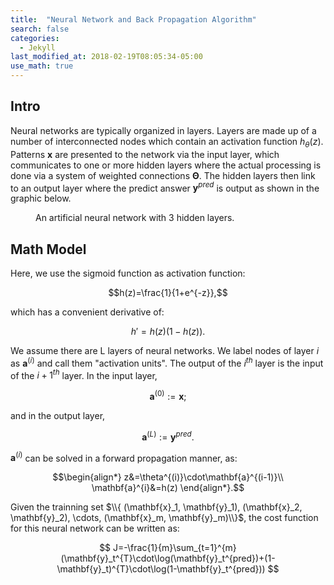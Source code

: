 ```yaml
---
title:  "Neural Network and Back Propagation Algorithm"
search: false
categories: 
  - Jekyll
last_modified_at: 2018-02-19T08:05:34-05:00
use_math: true
---
```


## Intro
Neural networks are typically organized in layers. Layers are made up of a number of interconnected nodes which contain an activation function $h_\theta(z)$. Patterns $\mathbf{x}$ are presented to the network via the input layer, which communicates to one or more hidden layers where the actual processing is done via a system of weighted connections $\mathbf{\Theta}$.  The hidden layers then link to an output layer where the predict answer $\mathbf{y}^{pred}$ is output as shown in the graphic below.

<figure style="width: 450px" class="align-center">
  <img src="{{ site.url }}{{ site.baseurl }}/assets/images/tikz41.png" alt="">
  <figcaption>An artificial neural network with 3 hidden layers.</figcaption>
</figure> 

## Math Model

Here, we use the sigmoid function as activation function:

$$h(z)=\frac{1}{1+e^{-z}},$$

which has a convenient derivative of:

$$h'=h(z)(1-h(z)).$$

We assume there are L layers of neural networks. We label nodes of layer $i$ as $\mathbf{a}^{(i)}$ and call them "activation units". The output of the $i^{th}$ layer is the input of the $i+1^{th}$ layer. In the input layer,

 $$\mathbf{a}^{(0)}:=\mathbf{x};$$

 and in the output layer,

 $$\mathbf{a}^{(L)}:=\mathbf{y}^{pred}.$$

 $\mathbf{a}^{(i)}$ can be solved in a forward propagation manner, as:

  $$\begin{align*}
  z&=\theta^{(i)}\cdot\mathbf{a}^{(i-1)}\\
  \mathbf{a}^{i}&=h(z)
  \end{align*}.$$

Given the trainning set $\\{ (\mathbf{x}_1, \mathbf{y}_1), (\mathbf{x}_2, \mathbf{y}_2), \cdots, (\mathbf{x}_m, \mathbf{y}_m)\\}$, the cost function for this neural network can be written as:

$$
J=-\frac{1}{m}\sum_{t=1}^{m}(\mathbf{y}_t^{T}\cdot\log(\mathbf{y}_t^{pred})+(1-\mathbf{y}_t)^{T}\cdot\log(1-\mathbf{y}_t^{pred}))
$$

